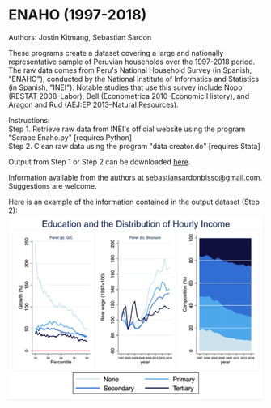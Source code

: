 # ENAHO (1997-2018)
Authors: Jostin Kitmang, Sebastian Sardon

These programs create a dataset covering a large and nationally representative sample of Peruvian households over the 1997-2018 period. The raw data comes from Peru's National Household Survey (in Spanish, "ENAHO"), conducted by the National Institute of Informatics and Statistics (in Spanish, "INEI"). Notable studies that use this survey include Ñopo (RESTAT 2008–Labor), Dell (Econometrica 2010–Economic History), and Aragon and Rud (AEJ:EP 2013–Natural Resources).

Instructions:\
    Step 1. Retrieve raw data from INEI's official website using the program "Scrape Enaho.py" [requires Python] \
    Step 2. Clean raw data using the program "data creator.do" [requires Stata]

Output from Step 1 or Step 2  can be downloaded [here](https://www.dropbox.com/sh/drpu18tvymp7bx6/AABVLCTclguQYZeXTMAeuIk9a?dl=0).

Information available from the authors at sebastiansardonbisso@gmail.com. Suggestions are welcome.

Here is an example of the information contained in the output dataset (Step 2):
![](images/1_educ.png)
